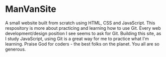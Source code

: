 # ManVanSite
A small website built from scratch using HTML, CSS and JavaScript.  This respository is more about practicing and learning how to use Git.  Every web development/design position I see seems to ask for Git. Building this site, as I study JavaScript, using Git is a great way for me to practice what I'm learning. Praise God for coders - the best folks on the planet.  You all are so generous.
